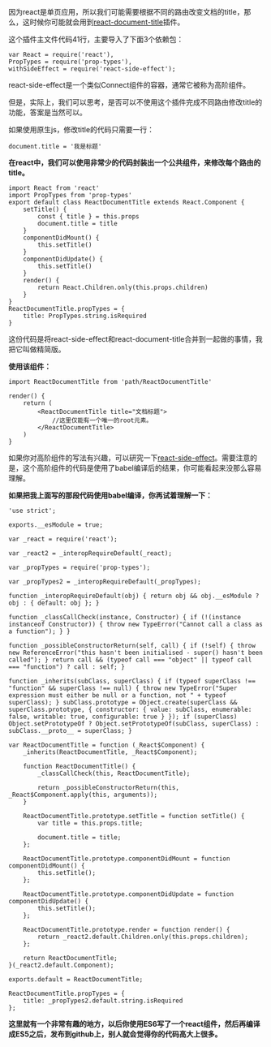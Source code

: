 因为react是单页应用，所以我们可能需要根据不同的路由改变文档的title，那么，这时候你可能就会用到[react-document-title][1]插件。

这个插件主文件代码41行，主要导入了下面3个依赖包：

    var React = require('react'),
    PropTypes = require('prop-types'),
    withSideEffect = require('react-side-effect');    
react-side-effect是一个类似Connect组件的容器，通常它被称为高阶组件。

但是，实际上，我们可以思考，是否可以不使用这个插件完成不同路由修改title的功能，答案是当然可以。

如果使用原生js，修改title的代码只需要一行：

    document.title = '我是标题'
**在react中，我们可以使用非常少的代码封装出一个公共组件，来修改每个路由的title。**

    import React from 'react'
    import PropTypes from 'prop-types'
    export default class ReactDocumentTitle extends React.Component {
        setTitle() {
            const { title } = this.props
            document.title = title
        }
        componentDidMount() {
            this.setTitle()
        }
        componentDidUpdate() {
            this.setTitle()
        }
        render() {
            return React.Children.only(this.props.children)
        }
    }
    ReactDocumentTitle.propTypes = {
        title: PropTypes.string.isRequired
    }
这份代码是将react-side-effect和react-document-title合并到一起做的事情，我把它叫做精简版。

**使用该组件：**

    import ReactDocumentTitle from 'path/ReactDocumentTitle'
    
    render() {
        return (
            <ReactDocumentTitle title="文档标题">
                //这里仅能有一个唯一的root元素。
            </ReactDocumentTitle>
        )
    }

如果你对高阶组件的写法有兴趣，可以研究一下[react-side-effect][2]。需要注意的是，这个高阶组件的代码是使用了babel编译后的结果，你可能看起来没那么容易理解。

**如果把我上面写的那段代码使用babel编译，你再试着理解一下：**

    'use strict';
    
    exports.__esModule = true;
    
    var _react = require('react');
    
    var _react2 = _interopRequireDefault(_react);
    
    var _propTypes = require('prop-types');
    
    var _propTypes2 = _interopRequireDefault(_propTypes);
    
    function _interopRequireDefault(obj) { return obj && obj.__esModule ? obj : { default: obj }; }
    
    function _classCallCheck(instance, Constructor) { if (!(instance instanceof Constructor)) { throw new TypeError("Cannot call a class as a function"); } }
    
    function _possibleConstructorReturn(self, call) { if (!self) { throw new ReferenceError("this hasn't been initialised - super() hasn't been called"); } return call && (typeof call === "object" || typeof call === "function") ? call : self; }
    
    function _inherits(subClass, superClass) { if (typeof superClass !== "function" && superClass !== null) { throw new TypeError("Super expression must either be null or a function, not " + typeof superClass); } subClass.prototype = Object.create(superClass && superClass.prototype, { constructor: { value: subClass, enumerable: false, writable: true, configurable: true } }); if (superClass) Object.setPrototypeOf ? Object.setPrototypeOf(subClass, superClass) : subClass.__proto__ = superClass; }
    
    var ReactDocumentTitle = function (_React$Component) {
        _inherits(ReactDocumentTitle, _React$Component);
    
        function ReactDocumentTitle() {
            _classCallCheck(this, ReactDocumentTitle);
    
            return _possibleConstructorReturn(this, _React$Component.apply(this, arguments));
        }
    
        ReactDocumentTitle.prototype.setTitle = function setTitle() {
            var title = this.props.title;
    
            document.title = title;
        };
    
        ReactDocumentTitle.prototype.componentDidMount = function componentDidMount() {
            this.setTitle();
        };
    
        ReactDocumentTitle.prototype.componentDidUpdate = function componentDidUpdate() {
            this.setTitle();
        };
    
        ReactDocumentTitle.prototype.render = function render() {
            return _react2.default.Children.only(this.props.children);
        };
    
        return ReactDocumentTitle;
    }(_react2.default.Component);
    
    exports.default = ReactDocumentTitle;
    
    ReactDocumentTitle.propTypes = {
        title: _propTypes2.default.string.isRequired
    };

**这里就有一个非常有趣的地方，以后你使用ES6写了一个react组件，然后再编译成ES5之后，发布到github上，别人就会觉得你的代码高大上很多。**


  [1]: https://github.com/gaearon/react-document-title
  [2]: https://github.com/gaearon/react-side-effect